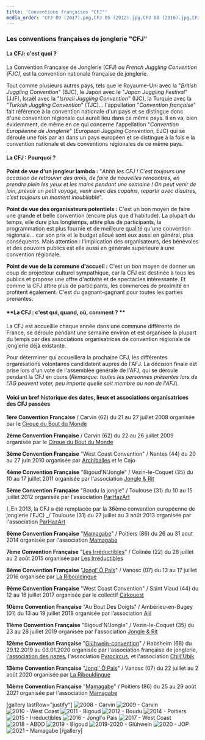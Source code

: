 ```yaml
---
title: 'Conventions françaises "CFJ"'
media_order: 'CFJ 09 (2017).png,CFJ 05 (2012).jpg,CFJ 08 (2016).jpg,CFJ 06 (2014).jpg,CFJ 01(2008).jpg,CFJ 03(2010).jpg,CFJ 04 (2011).jpg,CFJ 02(2009).jpg,2019 CFJ 11 (2019).jpg,201920 CFJ 12(2019-2020).jpg,2018 CFJ 10(2018).jpg,2020 CFJ 13 (2020).jpg,CFJ 07(2015).jpg,2021 Mamagabe.jpg'
---
```


### Les conventions françaises de jonglerie "CFJ"

#### **La CFJ: c'est quoi  ?**

La Convention Française de Jonglerie (CFJ) _ou French Juggling Convention (FJC)_, est la convention nationale française de jonglerie.

Tout comme plusieurs autres pays, tels que le Royaume-Uni avec la "_British Juggling Convention_" (BJC), le Japon avec le "_Japan Juggling Festival_" (JJF), Israël avec la "_Israeli Juggling Convention_" (IJC),  la Turquie avec la "_Turkish Juggling Convention_" (TJC)... l'appellation "_Convention française_" fait référence à la convention nationale d'un pays et se distingue donc d'une convention régionale qui aurait lieu dans ce même pays. 
Il en va, bien évidemment, de même en ce qui concerne l'appellation "_Convention Européenne de Jonglerie_" (_European Juggling Convention_, EJC) qui se déroule une fois par an dans un pays européen et se distingue à la fois e la convention nationale et des conventions régionales de ce même pays.
 
#### **La CFJ : Pourquoi ?**

**Point de vue d'un jongleur lambda :**
"_Ahhh les CFJ ! C’est toujours une occasion de retrouver des amis, de faire de nouvelles rencontres, en prendre plein les yeux et les mains pendant une semaine ! On peut venir de loin, prévoir un petit voyage, venir avec des copains, repartir avec d’autres, c’est toujours un moment inoubliable_".

**Point de vue des organisateurs potentiels :**
C'est un bon moyen de faire une grande et belle convention (encore plus que d'habitude). La plupart du temps, elle dure plus longtemps, attire plus de participants, la programmation est plus fournie et de meilleure qualité qu'une convention régionale... car son prix et le budget alloué sont eux aussi en général, plus conséquents. Mais attention : l'implication des organisateurs, des bénévoles et des pouvoirs publics est elle aussi en générale supérieure à une convention régionale.

**Point de vue de la commune d'accueil :**
C'est un bon moyen de donner un coup de projecteur culturel sympathique, car la CFJ est destinée à tous les publics et propose une offre d'activité et de spectacles intéressante. Et comme la CFJ attire plus de participants, les commerces de proximité en profitent également. C'est du gagnant-gagnant pour toutes les parties prenantes.

#### **La CFJ : c'est qui, quand, où, comment ?  **

La CFJ est accueillie chaque année dans une commune différente de France, se déroule pendant une semaine environ et est organisée la plupart du temps par des associations organisatrices de convention régionale de jonglerie déjà existante.

Pour déterminer qui accueillera la prochaine CFJ, les différentes organisations volontaires candidatent auprès de l'AFJ. La décision finale est prise lors d'un vote de l'assemblée générale de l'AFJ, qui se déroule pendant la CFJ en cours (_Remarque: toutes les personnes présentes lors de l'AG peuvent voter, peu importe quelle soit membre ou non de l'AFJ_).


#### **Voici un bref historique des dates, lieux et associations organisatrices des CFJ passées**

**1ère Convention Française** / Carvin (62)
du 21 au 27 juillet 2008
organisée par le [Cirque du Bout du Monde](http://lecirqueduboutdumonde.fr/?target=_blank) 

**2ème Convention Française** / Carvin (62)
du 22 au 26 juillet 2009
organisée par le [Cirque du Bout du Monde](http://lecirqueduboutdumonde.fr/?target=_blank)

**3ème Convention Française** "West Coast Convention" / Nantes (44)
du 20 au 27 juin 2010
organisée par [Archiballes](http://archiballes.free.fr/v2/?page=sommaire&id_rubrique=1?target=_blank) et le Cajo
	
**4ème Convention Française** "Bigoud'N'Jongle" / Vezin-le-Coquet (35)
du 10 au 17 juillet 2011 
organisée par l'association [Jongle & Rit](https://jongleetrit.wordpress.com/?target=_blank)

**5ème Convention Française** "Boudu la jongle" / Toulouse (31)
du 10 au 15 juillet 2012
organisée par l'association [ParHazArt](https://www.parhazart.org/?target=_blank)

(_En 2013, la CFJ a été remplacée par la 36ème convention européenne de jonglerie l'EJC) _/ Toulouse (31)
du 27 juillet au 3 août 2013
organisée par l'association [ParHazArt](https://www.parhazart.org/?target=_blank)
	
**6ème Convention Française** "[Mamagabe](http://assomamagabe.blogspot.com/?target=_blank)" / Poitiers (86)
du 26 au 31 aout 2014
organisée par l'association [Mamagabe](http://assomamagabe.blogspot.com/?target=_blank)

**7ème Convention Française** "[Les Irréductibles](https://www.facebook.com/pg/cnj2015/posts/?target=_blank)" / Colinée (22)
du 28 juillet au 2 août 2015
organisée par [Les Irréductibles](https://www.facebook.com/pg/cnj2015/posts/?target=_blank)

**8ème Convention Française** "[Jongl’ Ô Païs](https://fr-fr.facebook.com/login/?next=https%3A%2F%2Ffr-fr.facebook.com%2FJOP07690%2F?target=_blank)" / Vanosc (07)
du 13 au 17 juillet 2016
organisée par [La Ribouldingue](https://www.laribouldingue.com/?target=_blank)

**9ème Convention Française** "West Coast Convention" / Saint Viaud (44)
du 12 au 16 juillet 2017
organisée par le collectif [Cirkouest ](https://www.cirkouest.fr/?target=_blank)

**10ème Convention Française** "Au Bout Des Doigts" / Ambérieu-en-Bugey (01)
du 13 au 19 juillet 2018
organisée par l’association [Ajil](http://ajil-asso.fr/?target=_blank)

**11ème Convention Française** "Bigoud'N'Jongle" / Vezin-le-Coquet (35)
du 23 au 28 juillet 2019
organisée par l'association [Jongle & Rit](https://jongleetrit.wordpress.com/?target=_blank)

**12ème Convention Française** "[Glühwein-convention](https://assodesnazes.wixsite.com/cfj-gluhwein-2020?target=_blank)" / Habsheim (68)
du 29.12.2019 au 03.01.2020
organisée par l'association française de jonglerie, [l'association des nazes](https://www.les-nazes.com/), l'association [Pyrocircus](troupe-pyrocircus.fr?target=_blank), et l'association [Chill'Ubik](https://www.facebook.com/login/?next=https%3A%2F%2Fwww.facebook.com%2Fchillubik%2F%3F__xts__%255B%25C2%25AB0%25C2%25BB%255D%3D68...?target=_blank) 

**13ème Convention Française** "[Jongl’ Ô Païs](https://fr-fr.facebook.com/login/?next=https%3A%2F%2Ffr-fr.facebook.com%2FJOP07690%2F?target=_blank)" / Vanosc (07)
du 22 juillet au 2 août 2020
organisée par [La Ribouldingue](https://www.laribouldingue.com/?target=_blank)

**14ème Convention Française** "[Mamagabe](http://assomamagabe.blogspot.com/?target=_blank)" / Poitiers (86)
du 25 au 29 août 2021
organisée par l'association [Mamagabe](http://assomamagabe.blogspot.com/?target=_blank)

[gallery lastRow="justify"]
![2008 - Carvin](CFJ%2001%282008%29.jpg )
![2009 - Carvin](CFJ%2002%282009%29.jpg)
![2010 - West Coast](CFJ%2003%282010%29.jpg)
![2011 - Bigoud](CFJ%2004%20%282011%29.jpg )
![2012 - Boudu](CFJ%2005%20%282012%29.jpg )
![2014 - Poitiers](CFJ%2006%20%282014%29.jpg )
![2015 - Irréductibles](CFJ%2007(2015).jpg)
![2016 - Jongl'o Pais](CFJ%2008%20%282016%29.jpg )
![2017 - West Coast](CFJ%2009%20%282017%29.png )
![2018 - ABDD](2018%20CFJ%2010(2018).jpg )
![2019 - Bigoud](2019%20CFJ%2011%20(2019).jpg )
![2019-2020 - Glühwein](201920%20CFJ%2012(2019-2020).jpg )
![2020 - JOP](2020%20CFJ%2013%20(2020).jpg)
![2021 - Mamagabe](2021%20Mamagabe.jpg)
[/gallery]
